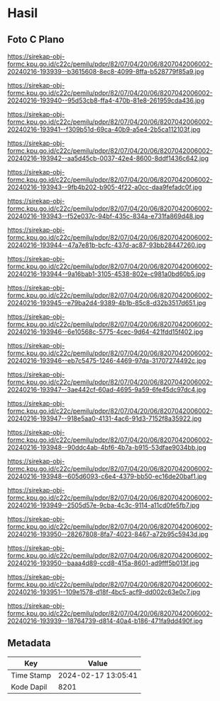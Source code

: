 # Hasil

## Foto C Plano

https://sirekap-obj-formc.kpu.go.id/c22c/pemilu/pdpr/82/07/04/20/06/8207042006002-20240216-193939--b3615608-8ec8-4099-8ffa-b528779f85a9.jpg

https://sirekap-obj-formc.kpu.go.id/c22c/pemilu/pdpr/82/07/04/20/06/8207042006002-20240216-193940--95d53cb8-ffa4-470b-81e8-261959cda436.jpg

https://sirekap-obj-formc.kpu.go.id/c22c/pemilu/pdpr/82/07/04/20/06/8207042006002-20240216-193941--f309b51d-69ca-40b9-a5e4-2b5ca112103f.jpg

https://sirekap-obj-formc.kpu.go.id/c22c/pemilu/pdpr/82/07/04/20/06/8207042006002-20240216-193942--aa5d45cb-0037-42e4-8600-8ddf1436c642.jpg

https://sirekap-obj-formc.kpu.go.id/c22c/pemilu/pdpr/82/07/04/20/06/8207042006002-20240216-193943--9fb4b202-b905-4f22-a0cc-daa9fefadc0f.jpg

https://sirekap-obj-formc.kpu.go.id/c22c/pemilu/pdpr/82/07/04/20/06/8207042006002-20240216-193943--f52e037c-94bf-435c-834a-e731fa869d48.jpg

https://sirekap-obj-formc.kpu.go.id/c22c/pemilu/pdpr/82/07/04/20/06/8207042006002-20240216-193944--47a7e81b-bcfc-437d-ac87-93bb28447260.jpg

https://sirekap-obj-formc.kpu.go.id/c22c/pemilu/pdpr/82/07/04/20/06/8207042006002-20240216-193944--9a16bab1-3105-4538-802e-c981a0bd60b5.jpg

https://sirekap-obj-formc.kpu.go.id/c22c/pemilu/pdpr/82/07/04/20/06/8207042006002-20240216-193945--e79ba2d4-9389-4b1b-85c8-d32b3517d651.jpg

https://sirekap-obj-formc.kpu.go.id/c22c/pemilu/pdpr/82/07/04/20/06/8207042006002-20240216-193946--6e10568c-5775-4cec-9d64-421fdd15f402.jpg

https://sirekap-obj-formc.kpu.go.id/c22c/pemilu/pdpr/82/07/04/20/06/8207042006002-20240216-193946--eb7c5475-1246-4469-97da-31707274492c.jpg

https://sirekap-obj-formc.kpu.go.id/c22c/pemilu/pdpr/82/07/04/20/06/8207042006002-20240216-193947--3ae442cf-60ad-4695-9a59-6fe45dc97dc4.jpg

https://sirekap-obj-formc.kpu.go.id/c22c/pemilu/pdpr/82/07/04/20/06/8207042006002-20240216-193947--918e5aa0-4131-4ac6-91d3-7152f8a35922.jpg

https://sirekap-obj-formc.kpu.go.id/c22c/pemilu/pdpr/82/07/04/20/06/8207042006002-20240216-193948--90ddc4ab-4bf6-4b7a-b915-53dfae9034bb.jpg

https://sirekap-obj-formc.kpu.go.id/c22c/pemilu/pdpr/82/07/04/20/06/8207042006002-20240216-193948--605d6093-c6e4-4379-bb50-ec16de20baf1.jpg

https://sirekap-obj-formc.kpu.go.id/c22c/pemilu/pdpr/82/07/04/20/06/8207042006002-20240216-193949--2505d57e-9cba-4c3c-9114-a11cd0fe5fb7.jpg

https://sirekap-obj-formc.kpu.go.id/c22c/pemilu/pdpr/82/07/04/20/06/8207042006002-20240216-193950--28267808-8fa7-4023-8467-a72b95c5943d.jpg

https://sirekap-obj-formc.kpu.go.id/c22c/pemilu/pdpr/82/07/04/20/06/8207042006002-20240216-193950--baaa4d89-ccd8-415a-8601-ad9fff5b013f.jpg

https://sirekap-obj-formc.kpu.go.id/c22c/pemilu/pdpr/82/07/04/20/06/8207042006002-20240216-193951--109e1578-d18f-4bc5-acf9-dd002c63e0c7.jpg

https://sirekap-obj-formc.kpu.go.id/c22c/pemilu/pdpr/82/07/04/20/06/8207042006002-20240216-193939--18764739-d814-40a4-b186-471fa9dd490f.jpg


## Metadata

| Key        | Value               |
| ---------- | ------------------- |
| Time Stamp | 2024-02-17 13:05:41 |
| Kode Dapil | 8201                |



